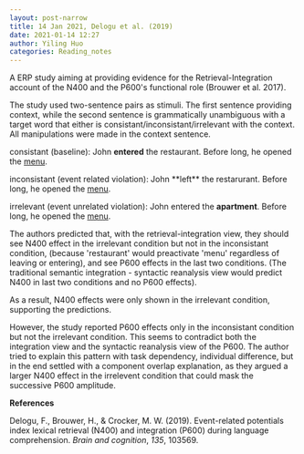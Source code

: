 ```yaml
---
layout: post-narrow
title: 14 Jan 2021, Delogu et al. (2019)
date: 2021-01-14 12:27
author: Yiling Huo
categories: Reading_notes
---
```

<!-- wp:paragraph -->
<p>A ERP study aiming at providing evidence for the Retrieval-Integration account of the N400 and the P600's functional role (Brouwer et al. 2017).</p>
<!-- /wp:paragraph -->

<!-- wp:paragraph -->
<p>The study used two-sentence pairs as stimuli. The first sentence providing context, while the second sentence is grammatically unambiguous with a target word that either is consistant/inconsistant/irrelevant with the context. All manipulations were made in the context sentence.</p>
<!-- /wp:paragraph -->

<!-- wp:paragraph -->
<p>consistant (baseline): John <strong>entered</strong> the restaurant. Before long, he opened the <span style="text-decoration:underline;">menu</span>.</p>
<!-- /wp:paragraph -->

<!-- wp:paragraph -->
<p>inconsistant (event related violation): John **left** the restarurant. Before long, he opened the <span style="text-decoration:underline;">menu</span>.</p>
<!-- /wp:paragraph -->

<!-- wp:paragraph -->
<p>irrelevant (event unrelated violation): John entered the <strong>apartment</strong>. Before long, he opened the <span style="text-decoration:underline;">menu</span>.</p>
<!-- /wp:paragraph -->

<!-- wp:paragraph -->
<p>The authors predicted that, with the retrieval-integration view, they should see N400 effect in the irrelevant condition but not in the inconsistant condition, (because 'restaurant' would preactivate 'menu' regardless of leaving or entering), and see P600 effects in the last two conditions. (The traditional semantic integration - syntactic reanalysis view would predict N400 in last two conditions and no P600 effects).</p>
<!-- /wp:paragraph -->

<!-- wp:paragraph -->
<p>As a result, N400 effects were only shown in the irrelevant condition, supporting the predictions. </p>
<!-- /wp:paragraph -->

<!-- wp:paragraph -->
<p>However, the study reported P600 effects only in the inconsistant condition but not the irrelevant condition. This seems to contradict both the integration view and the syntactic reanalysis view of the P600. The author tried to explain this pattern with task dependency, individual difference, but in the end settled with a component overlap explanation, as they argued a larger N400 effect in the irrelevent condition that could mask the successive P600 amplitude.</p>
<!-- /wp:paragraph -->

<!-- wp:paragraph -->
<p><strong>References</strong></p>
<!-- /wp:paragraph -->

<!-- wp:paragraph -->
<p>Delogu, F., Brouwer, H., &amp; Crocker, M. W. (2019). Event-related potentials index lexical retrieval (N400) and integration (P600) during language comprehension. <em>Brain and cognition</em>, <em>135</em>, 103569.</p>
<!-- /wp:paragraph -->
